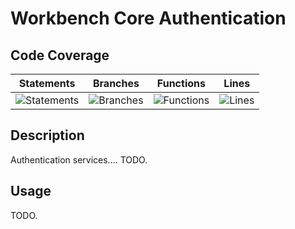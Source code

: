 # Workbench Core Authentication

## Code Coverage
| Statements                  | Branches                | Functions                 | Lines             |
| --------------------------- | ----------------------- | ------------------------- | ----------------- |
| ![Statements](https://img.shields.io/badge/statements-99.57%25-brightgreen.svg?style=flat) | ![Branches](https://img.shields.io/badge/branches-94.01%25-brightgreen.svg?style=flat) | ![Functions](https://img.shields.io/badge/functions-100%25-brightgreen.svg?style=flat) | ![Lines](https://img.shields.io/badge/lines-99.53%25-brightgreen.svg?style=flat) |

## Description
Authentication services.... TODO.

## Usage
TODO.